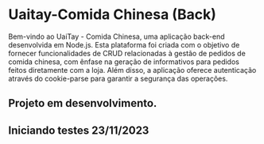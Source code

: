 # Uaitay-Comida Chinesa (Back)
Bem-vindo ao UaiTay - Comida Chinesa, uma aplicação back-end desenvolvida em Node.js. Esta plataforma foi criada com o objetivo de fornecer funcionalidades de CRUD relacionadas à gestão de pedidos de comida chinesa, com ênfase na geração de informativos para pedidos feitos diretamente com a loja. Além disso, a aplicação oferece autenticação através do cookie-parse para garantir a segurança das operações.

## Projeto em desenvolvimento.
## Iniciando testes 23/11/2023
